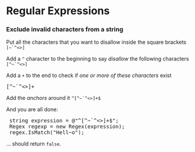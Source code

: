 # Regular Expressions

### Exclude invalid characters from a string

Put all the characters that you want to disallow inside the square brackets <code>\[~\`^<>\]</code>

Add a <code>^</code> character to the beginning to say *disallow* the following characters <code>[^~`^<>]</code>

Add a <code>+</code> to the end to check if *one or more of these characters* exist <pre>[^~`^<>]+</pre>

Add the *anchors* around it <code>^[^~`^<>]+$</code>

 

And you are all done:

<pre>
 string expression = @"^[^~`^<>]+$";
 Regex regexp = new Regex(expression);
 regex.IsMatch("Hell~o");
</pre>

... should return <code>false</code>.
